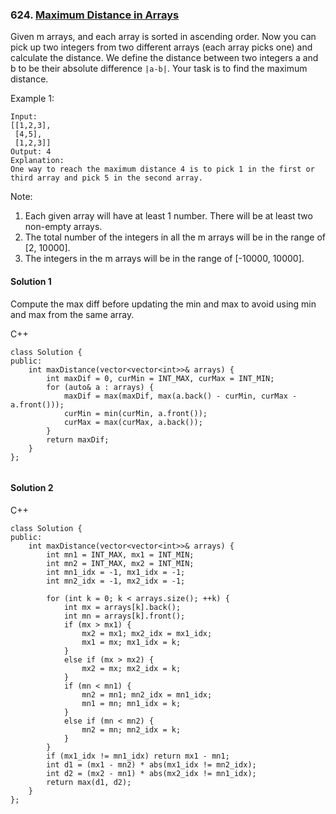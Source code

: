 ### 624\. [Maximum Distance in Arrays](https://leetcode.com/problems/maximum-distance-in-arrays/)

Given m arrays, and each array is sorted in ascending order. Now you can pick up two integers from two different arrays (each array picks one) and calculate the distance. We define the distance between two integers a and b to be their absolute difference ```|a-b|```. Your task is to find the maximum distance.

Example 1:
```
Input: 
[[1,2,3],
 [4,5],
 [1,2,3]]
Output: 4
Explanation: 
One way to reach the maximum distance 4 is to pick 1 in the first or third array and pick 5 in the second array.
```
Note:
1. Each given array will have at least 1 number. There will be at least two non-empty arrays.
2. The total number of the integers in all the m arrays will be in the range of [2, 10000].
3. The integers in the m arrays will be in the range of [-10000, 10000].

#### Solution 1

Compute the max diff before updating the min and max to avoid using min and max
from the same array.

C++

```
class Solution {
public:
    int maxDistance(vector<vector<int>>& arrays) {
        int maxDif = 0, curMin = INT_MAX, curMax = INT_MIN;
        for (auto& a : arrays) {
            maxDif = max(maxDif, max(a.back() - curMin, curMax - a.front()));
            curMin = min(curMin, a.front());
            curMax = max(curMax, a.back());
        }
        return maxDif;
    }
};


```

#### Solution 2

C++

```
class Solution {
public:
    int maxDistance(vector<vector<int>>& arrays) {
        int mn1 = INT_MAX, mx1 = INT_MIN;
        int mn2 = INT_MAX, mx2 = INT_MIN;
        int mn1_idx = -1, mx1_idx = -1;
        int mn2_idx = -1, mx2_idx = -1;

        for (int k = 0; k < arrays.size(); ++k) {
            int mx = arrays[k].back();
            int mn = arrays[k].front();
            if (mx > mx1) {
                mx2 = mx1; mx2_idx = mx1_idx;
                mx1 = mx; mx1_idx = k;
            }
            else if (mx > mx2) {
                mx2 = mx; mx2_idx = k;
            }
            if (mn < mn1) {
                mn2 = mn1; mn2_idx = mn1_idx;
                mn1 = mn; mn1_idx = k;
            }
            else if (mn < mn2) {
                mn2 = mn; mn2_idx = k;
            }
        }
        if (mx1_idx != mn1_idx) return mx1 - mn1;
        int d1 = (mx1 - mn2) * abs(mx1_idx != mn2_idx);
        int d2 = (mx2 - mn1) * abs(mx2_idx != mn1_idx);
        return max(d1, d2);
    }
};
```

